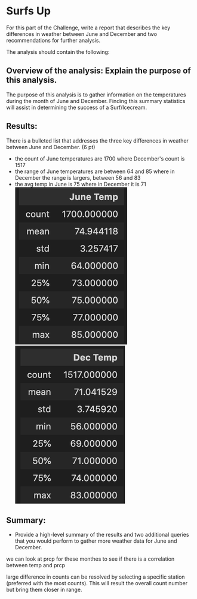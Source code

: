 # Surfs Up

For this part of the Challenge, write a report that describes the key differences in weather between June and December and two recommendations for further analysis.

The analysis should contain the following:

## Overview of the analysis: Explain the purpose of this analysis.
The purpose of this analysis is to gather information on the temperatures during the month of June and December. Finding this summary statistics will assist in determining the success of a Surf/Icecream. 

## Results: 
There is a bulleted list that addresses the three key differences in weather between June and December. (6 pt)

- the count of June temperatures are 1700 where December's count is 1517 
- the range of June temperatures are between 64 and 85 where in December the range is largers, between 56 and 83
- the avg temp in June is 75 where in December it is 71
![June Summary](https://github.com/HappyM0f0/surfs_up/blob/main/images/June_description.png)
![December Summary](https://github.com/HappyM0f0/surfs_up/blob/main/images/Dec_description.png)


## Summary:
- Provide a high-level summary of the results and two additional queries that you would perform to gather more weather data for June and December.

we can look at prcp for these monthes to see if there is a correlation between temp and prcp

large difference in counts can be resolved by selecting a specific station (preferred with the most counts). This will result the overall count number but bring them closer in range.